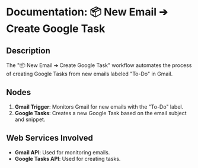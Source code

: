 # Documentation: 📦 New Email ➔ Create Google Task

## Description
The "📦 New Email ➔ Create Google Task" workflow automates the process of creating Google Tasks from new emails labeled "To-Do" in Gmail.

## Nodes
1. **Gmail Trigger**: Monitors Gmail for new emails with the "To-Do" label.
2. **Google Tasks**: Creates a new Google Task based on the email subject and snippet.

## Web Services Involved
- **Gmail API**: Used for monitoring emails.
- **Google Tasks API**: Used for creating tasks.
